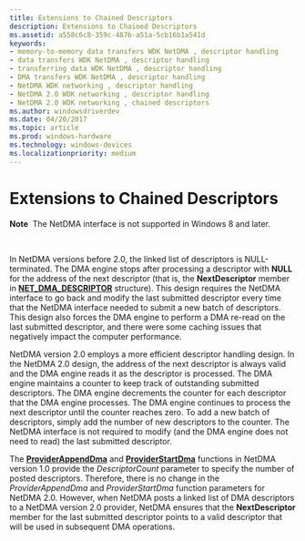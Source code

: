 ```yaml
---
title: Extensions to Chained Descriptors
description: Extensions to Chained Descriptors
ms.assetid: a558c6c8-359c-487b-a51a-5cb16b1a541d
keywords:
- memory-to-memory data transfers WDK NetDMA , descriptor handling
- data transfers WDK NetDMA , descriptor handling
- transferring data WDK NetDMA , descriptor handling
- DMA transfers WDK NetDMA , descriptor handling
- NetDMA WDK networking , descriptor handling
- NetDMA 2.0 WDK networking , descriptor handling
- NetDMA 2.0 WDK networking , chained descriptors
ms.author: windowsdriverdev
ms.date: 04/20/2017
ms.topic: article
ms.prod: windows-hardware
ms.technology: windows-devices
ms.localizationpriority: medium
---
```


# Extensions to Chained Descriptors


**Note**  The NetDMA interface is not supported in Windows 8 and later.

 




In NetDMA versions before 2.0, the linked list of descriptors is NULL-terminated. The DMA engine stops after processing a descriptor with **NULL** for the address of the next descriptor (that is, the **NextDescriptor** member in [**NET\_DMA\_DESCRIPTOR**](https://msdn.microsoft.com/library/windows/hardware/ff568734) structure). This design requires the NetDMA interface to go back and modify the last submitted descriptor every time that the NetDMA interface needed to submit a new batch of descriptors. This design also forces the DMA engine to perform a DMA re-read on the last submitted descriptor, and there were some caching issues that negatively impact the computer performance.

NetDMA version 2.0 employs a more efficient descriptor handling design. In the NetDMA 2.0 design, the address of the next descriptor is always valid and the DMA engine reads it as the descriptor is processed. The DMA engine maintains a counter to keep track of outstanding submitted descriptors. The DMA engine decrements the counter for each descriptor that the DMA engine processes. The DMA engine continues to process the next descriptor until the counter reaches zero. To add a new batch of descriptors, simply add the number of new descriptors to the counter. The NetDMA interface is not required to modify (and the DMA engine does not need to read) the last submitted descriptor.

The [**ProviderAppendDma**](https://msdn.microsoft.com/library/windows/hardware/ff570394) and [**ProviderStartDma**](https://msdn.microsoft.com/library/windows/hardware/ff570404) functions in NetDMA version 1.0 provide the *DescriptorCount* parameter to specify the number of posted descriptors. Therefore, there is no change in the *ProviderAppendDma* and *ProviderStartDma* function parameters for NetDMA 2.0. However, when NetDMA posts a linked list of DMA descriptors to a NetDMA version 2.0 provider, NetDMA ensures that the **NextDescriptor** member for the last submitted descriptor points to a valid descriptor that will be used in subsequent DMA operations.

 

 





